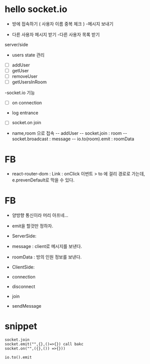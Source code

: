 # hello socket.io

- 방에 접속하기 ( 사용자 이름 중복 체크 ) -메시지 보내기

- 다른 사용자 메시지 받기 -다른 사용자 목록 받기

server/side

- users state 관리

- [ ] addUser
- [ ] getUser
- [ ] removeUser
- [ ] getUsersInRoom

-socket.io 기능

- [ ] on connection

- log entrance

- [ ] socket.on join

- name,room 으로 접속
  -- addUser
  -- socket.join : room
  -- socket.broadcast : message
  -- io.to(room).emit : roomData

# FB

- react-router-dom : Link : onClick 이번트 > to 에 걸리 경로로 가는데, e.prevenDefault로 막을 수 있다.

# FB

- 양방향 통신이라 머리 아프네...
- emit을 할것만 정하자.

- ServerSide:
- message : client로 메시지를 보낸다.
- roomData : 방의 인원 정보를 보낸다.

- ClientSide:
- connection
- disconnect
- join
- sendMessage

# snippet

```
socket.join
socket.emit("",{},()=>{}) call bakc
socket.on("",({},()) =>{}))

io.to().emit
```
